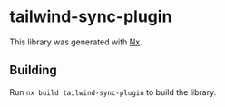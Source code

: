 # tailwind-sync-plugin

This library was generated with [Nx](https://nx.dev).

## Building

Run `nx build tailwind-sync-plugin` to build the library.

